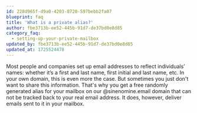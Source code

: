```yaml
---
id: 228d965f-d9a0-4203-8720-597bebb2fa07
blueprint: faq
title: 'What is a private alias?'
author: fbe3713b-ee52-445b-91d7-de37bd0e8d85
category_faq:
  - setting-up-your-private-mailbox
updated_by: fbe3713b-ee52-445b-91d7-de37bd0e8d85
updated_at: 1725524478
---
```

Most people and companies set up email addresses to reflect individuals’ names: whether it’s a first and last name, first initial and last name, etc. In your own domain, this is even more the case. But sometimes you just don't want to share this information. That's why you get a free randomly generated alias for your mailbox on our @sinenomine.email domain that can not be tracked back to your real email address. It does, however, deliver emails sent to it in your mailbox.